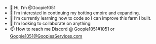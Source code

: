 - 👋 Hi, I’m @Goopie1051
- 👀 I’m interested in continuing my botting empire and expanding.
- 🌱 I’m currently learning how to code so I can improve this farm I built.
- 💞️ I’m looking to collaborate on anything
- 📫 How to reach me Discord @ Goopie1051#1051 or Goopie1051@GoopiesServices.com

<!---
Goopie1051/Goopie1051 is a ✨ special ✨ repository because its `README.md` (this file) appears on your GitHub profile.
You can click the Preview link to take a look at your changes.
--->
